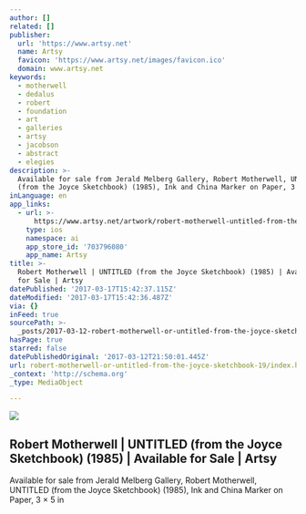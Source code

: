 ```yaml
---
author: []
related: []
publisher:
  url: 'https://www.artsy.net'
  name: Artsy
  favicon: 'https://www.artsy.net/images/favicon.ico'
  domain: www.artsy.net
keywords:
  - motherwell
  - dedalus
  - robert
  - foundation
  - art
  - galleries
  - artsy
  - jacobson
  - abstract
  - elegies
description: >-
  Available for sale from Jerald Melberg Gallery, Robert Motherwell, UNTITLED
  (from the Joyce Sketchbook) (1985), Ink and China Marker on Paper, 3 × 5 in
inLanguage: en
app_links:
  - url: >-
      https://www.artsy.net/artwork/robert-motherwell-untitled-from-the-joyce-sketchbook-13
    type: ios
    namespace: ai
    app_store_id: '703796080'
    app_name: Artsy
title: >-
  Robert Motherwell | UNTITLED (from the Joyce Sketchbook) (1985) | Available
  for Sale | Artsy
datePublished: '2017-03-17T15:42:37.115Z'
dateModified: '2017-03-17T15:42:36.487Z'
via: {}
inFeed: true
sourcePath: >-
  _posts/2017-03-12-robert-motherwell-or-untitled-from-the-joyce-sketchbook-19.md
hasPage: true
starred: false
datePublishedOriginal: '2017-03-12T21:50:01.445Z'
url: robert-motherwell-or-untitled-from-the-joyce-sketchbook-19/index.html
_context: 'http://schema.org'
_type: MediaObject

---
```

<article style=""><img src="https://d7hftxdivxxvm.cloudfront.net/?resize_to=fit&amp;width=640&amp;height=383&amp;quality=95&amp;src=https%3A%2F%2Fd32dm0rphc51dk.cloudfront.net%2F2WHE9D3t3eh8Yre_c9EbbA%2Flarge.jpg" /><h1>Robert Motherwell | UNTITLED (from the Joyce Sketchbook) (1985) | Available for Sale | Artsy</h1><p>Available for sale from Jerald Melberg Gallery, Robert Motherwell, UNTITLED (from the Joyce Sketchbook) (1985), Ink and China Marker on Paper, 3 × 5 in</p></article>